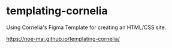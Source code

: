 # templating-cornelia

Using Cornelia's Figma Template for creating an HTML/CSS site.

https://noe-mai.github.io/templating-cornelia/
